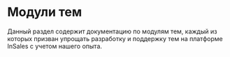 # Модули тем

Данный раздел содержит документацию по модулям тем, каждый из которых призван упрощать разработку и поддержку тем на платформе InSales с учетом нашего опыта.
